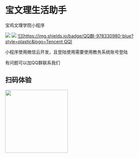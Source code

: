 # 宝文理生活助手

宝鸡文理学院小程序

[![](https://img.shields.io/badge/license-MIT-brightgreen?style=plastic)](https://github.com/KevinWalker233/ArtsAndScienceAssistant)
[![](https://img.shields.io/badge/微信小程序-2.0.2202192-orange?style=plastic&logo=WeChat)](https://github.com/KevinWalker233/ArtsAndScienceAssistant)
[![](https://img.shields.io/badge/QQ群-978330980-blue?style=plastic&logo=Tencent QQ)](https://github.com/KevinWalker233/ArtsAndScienceAssistant)

小程序使用微信云开发，且登陆使用需要使用教务系统账号登陆

有问题可以加QQ群联系我们

## 扫码体验

<img src="http://cdn.u1.huluxia.com/g4/M01/90/54/rBAAdmITR2OAW7msAAFKi1GFttA426.jpg" width="200px">
